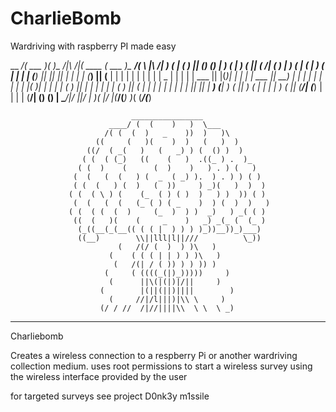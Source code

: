 # CharlieBomb
Wardriving with raspberry PI made easy

\__   __/(  ___  )(       )\__   __/|\     /|(  ____ \(  ___  )\__   __/( \      |\     /|
   ) (   | (   ) || () () |   ) (   | )   ( || (    \/| (   ) |   ) (   | (      | )   ( |
   | |   | (___) || || || |   | |   | (___) || (__    | |   | |   | |   | |      | | _ | |
   | |   |  ___  || |(_)| |   | |   |  ___  ||  __)   | |   | |   | |   | |      | |( )| |
   | |   | (   ) || |   | |   | |   | (   ) || (      | |   | |   | |   | |      | || || |
___) (___| )   ( || )   ( |   | |   | )   ( || (____/\| (___) |   | |   | (____/\| () () |
\_______/|/     \||/     \|   )_(   |/     \|(_______/(_______)   )_(   (_______/(_______)
                                                                                          


                               ________________
                          ____/ (  (    )   )  \___
                         /( (  (  )   _    ))  )   )\
                       ((     (   )(    )  )   (   )  )
                     ((/  ( _(   )   (   _) ) (  () )  )
                    ( (  ( (_)   ((    (   )  .((_ ) .  )_
                   ( (  )    (      (  )    )   ) . ) (   )
                  (  (   (  (   ) (  _  ( _) ).  ) . ) ) ( )
                  ( (  (   ) (  )   (  ))     ) _)(   )  )  )
                 ( (  ( \ ) (    (_  ( ) ( )  )   ) )  )) ( )
                  (  (   (  (   (_ ( ) ( _    )  ) (  )  )   )
                 ( (  ( (  (  )     (_  )  ) )  _)   ) _( ( )
                  ((  (   )(    (     _    )   _) _(_ (  (_ )
                   (_((__(_(__(( ( ( |  ) ) ) )_))__))_)___)
                   ((__)        \\||lll|l||///          \_))
                            (   /(/ (  )  ) )\   )
                          (    ( ( ( | | ) ) )\   )
                           (   /(| / ( )) ) ) )) )
                         (     ( ((((_(|)_)))))     )
                          (      ||\(|(|)|/||     )
                        (        |(||(||)||||        )
                          (     //|/l|||)|\\ \     )
                        (/ / //  /|//||||\\  \ \  \ _)
-------------------------------------------------------------------------------

Charliebomb 

Creates a wireless connection to a respberry Pi or another wardriving collection medium.
uses root permissions to start a wireless survey using the wireless interface provided by the user

for targeted surveys see project D0nk3y m1ssile 
